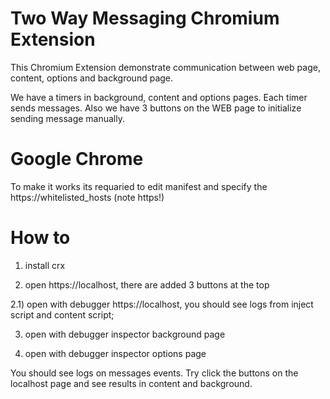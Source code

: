 # Two Way Messaging Chromium Extension

This Chromium Extension demonstrate communication between web page, content, options and background page.


We have a timers in background, content and options pages. Each timer sends messages. Also we have 3 buttons on the WEB page to initialize sending message manually.

# Google Chrome

To make it works its requaried to edit manifest and specify the https://whitelisted_hosts (note https!)

# How to

1) install crx

2) open https://localhost, there are added 3 buttons at the top

2.1) open with debugger  https://localhost, you should see logs from inject script and content script;

3) open with debugger inspector background page

4) open with debugger inspector options page

You should see logs on messages events.
Try click the buttons on the localhost page and see results in content and background.